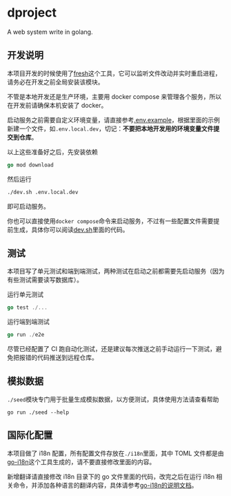 # dproject

A web system write in golang.

## 开发说明

本项目开发的时候使用了[fresh](https://github.com/gravityblast/fresh)这个工具，它可以监听文件改动并实时重启进程，请务必在开发之前全局安装该模块。

不管是本地开发还是生产环境，主要用 docker compose 来管理各个服务，所以在开发前请确保本机安装了 docker。

启动服务之前需要自定义环境变量，请直接参考[.env.example](./.env.example.dev)，根据里面的示例新建一个文件，如`.env.local.dev`，切记：**不要把本地开发用的环境变量文件提交到仓库**。

以上这些准备好之后，先安装依赖

```go
go mod download
```

然后运行

```bash
./dev.sh .env.local.dev
```

即可启动服务。

你也可以直接使用`docker compose`命令来启动服务，不过有一些配置文件需要提前生成，具体你可以阅读[dev.sh](./dev.sh)里面的代码。

## 测试

本项目写了单元测试和端到端测试，两种测试在启动之前都需要先启动服务（因为有些测试需要读写数据库）。

运行单元测试

```go
go test ./...
```

运行端到端测试

```go
go run ./e2e
```

尽管已经配置了 CI 跑自动化测试，还是建议每次推送之前手动运行一下测试，避免把报错的代码推送到远程仓库。

## 模拟数据

`./seed`模块专门用于批量生成模拟数据，以方便测试，具体使用方法请查看帮助

```
go run ./seed --help
```

## 国际化配置

本项目做了 i18n 配置，所有配置文件存放在`./i18n`里面，其中 TOML 文件都是由[go-i18n](https://github.com/nicksnyder/go-i18n/)这个工具生成的，请不要直接修改里面的内容。

新增翻译请直接修改 i18n 目录下的 go 文件里面的代码，改完之后在运行 i18n 相关命令，并添加各种语言的翻译内容，具体请参考[go-i18n的说明文档](https://github.com/nicksnyder/go-i18n/#command-goi18n)。
